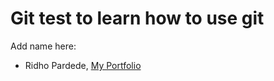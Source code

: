 # Git test to learn how to use git

Add name here:
- Ridho Pardede, [My Portfolio](https://www.linkedin.com/in/ridho-pardede/)
